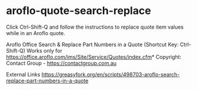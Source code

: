 # aroflo-quote-search-replace
Click Ctrl-Shift-Q and follow the instructions to replace quote item values while in an Aroflo quote.

Aroflo Office
Search & Replace Part Numbers in a Quote (Shortcut Key: Ctrl-Shift-Q)
Works only for https://office.aroflo.com/ims/Site/Service/Quotes/index.cfm*
Copyright: Contact Group - https://contactgroup.com.au

External Links
https://greasyfork.org/en/scripts/498703-aroflo-search-replace-part-numbers-in-a-quote
